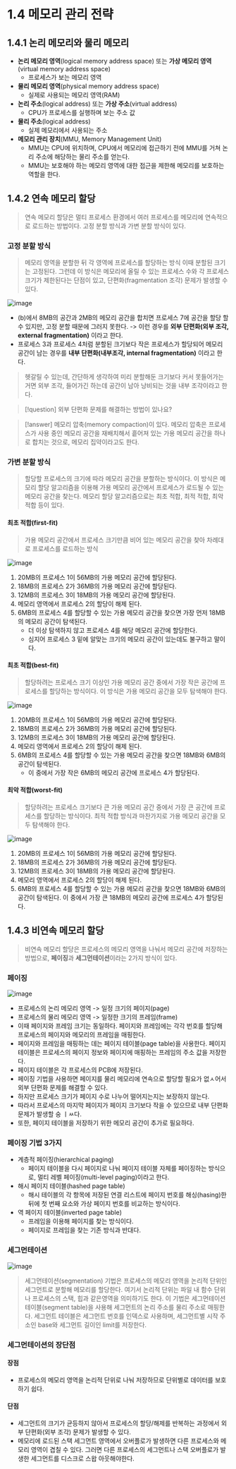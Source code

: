 # 1.4 메모리 관리 전략

## 1.4.1 논리 메모리와 물리 메모리
- **논리 메모리 영역**(logical memory address space) 또는 **가상 메모리 영역**(virtual memory address space)
    - 프로세스가 보는 메모리 영역
- **물리 메모리 영역**(physical memory address space)
    - 실제로 사용되는 메모리 영역(RAM)
- **논리 주소**(logical address) 또는 **가상 주소**(virtual address)
    - CPU가 프로세스를 실행하며 보는 주소 값
- **물리 주소**(logical address)
    - 실제 메모리에서 사용되는 주소
- **메모리 관리 장치**(MMU, Memory Management Unit)
    - MMU는 CPU에 위치하며, CPU에서 메모리에 접근하기 전에 MMU를 거쳐 논리 주소에 해당하는 물리 주소를 얻는다.
    - MMU는 보호해야 하는 메모리 영역에 대한 접근을 제한해 메모리를 보호하는 역할을 한다.

## 1.4.2 연속 메모리 할당
> 연속 메모리 할당은 멀티 프로세스 환경에서 여러 프로세스를 메모리에 연속적으로 로드하는 방법이다.
> 고정 분할 방식과 가변 분할 방식이 있다.

### 고정 분할 방식
> 메모리 영역을 분할한 뒤 각 영역에 프로세스를 할당하는 방식
> 이때 분할된 크기는 고정된다. 그런데 이 방식은 메모리에 올릴 수 있는 프로세스 수와 각 프로세스 크기가 제한된다는 단점이 있고, 단편화(fragmentation 조각) 문제가 발생할 수 있다.

![image](https://github.com/woowacourse-study/2023-cs-study/assets/22425650/d85fa90a-f8a1-4df7-b564-d4ff6ca049be)

- (b)에서 8MB의 공간과 2MB의 메모리 공간을 합치면 프로세스 7에 공간을 할당 할 수 있지만, 고정 분할 때문에 그러지 못한다. -> 이런 경우를 **외부 단편화(외부 조각, external fragmentation)** 이라고 한다.
- 프로세스 3과 프로세스 4처럼 분할된 크기보다 작은 프로세스가 할당되어 메모리 공간이 남는 경우를 **내부 단편화(내부조각, internal fragmentation)** 이라고 한다.

> 헷갈릴 수 있는데, 간단하게 생각하여 미리 분할해둔 크기보다 커서 못들어가는 거면 외부 조각,
> 들어가긴 하는데 공간이 남아 낭비되는 것을 내부 조각이라고 한다.

>[!question]
>외부 단편화 문제를 해결하는 방법이 있나요?

>[!answer]
>메모리 압축(memory compaction)이 있다.
>메모리 압축은 프로세스가 사용 중인 메모리 공간을 재배치해서 흩어져 있는 가용 메모리 공간을 하나로 합치는 것으로, 메모리 집약이라고도 한다.

### 가변 분할 방식
> 할당할 프로세스의 크기에 따라 메모리 공간을 분할하는 방식이다.
> 이 방식은 메모리 할당 알고리즘을 이용해 가용 메모리 공간에서 프로세스가 로드될 수 있는 메모리 공간을 찾는다.
> 메모리 할당 알고리즘으로는 최초 적합, 최적 적합, 최악 적합 등이 있다.

#### 최초 적합(first-fit)
> 가용 메모리 공간에서 프로세스 크기만큼 비어 있는 메모리 공간을 찾아 차례대로 프로세스를 로드하는 방식

![image](https://github.com/woowacourse-study/2023-cs-study/assets/22425650/3d9696bb-6c34-4620-9c3e-62ef17dff5c4)

1. 20MB의 프로세스 1이 56MB의 가용 메모리 공간에 할당된다.
2. 18MB의 프로세스 2가 36MB의 가용 메모리 공간에 할당된다.
3. 12MB의 프로세스 3이 18MB의 가용 메모리 공간에 할당된다.
4. 메모리 영역에서 프로세스 2의 할당이 해제 된다.
5. 6MB의 프로세스 4를 할당할 수 있는 가용 메모리 공간을 찾으면 가장 먼저 18MB의 메모리 공간이 탐색된다.
    - 더 이상 탐색하지 않고 프로세스 4를 해당 메모리 공간에 할당한다.
    - 심지어 프로세스 3 밑에 알맞는 크기의 메모리 공간이 있는데도 불구하고 말이다.

#### 최초 적합(best-fit)
> 할당하려는 프로세스 크기 이상인 가용 메모리 공간 중에서 가장 작은 공간에 프로세스를 할당하는 방식이다.
> 이 방식은 가용 메모리 공간을 모두 탐색해야 한다.

![image](https://github.com/woowacourse-study/2023-cs-study/assets/22425650/6c9b3e5c-f53e-4cc1-b891-56ede345896a)

1. 20MB의 프로세스 1이 56MB의 가용 메모리 공간에 할당된다.
2. 18MB의 프로세스 2가 36MB의 가용 메모리 공간에 할당된다.
3. 12MB의 프로세스 3이 18MB의 가용 메모리 공간에 할당된다.
4. 메모리 영역에서 프로세스 2의 할당이 해제 된다.
5. 6MB의 프로세스 4를 할당할 수 있는 가용 메모리 공간을 찾으면 18MB와 6MB의 공간이 탐색된다.
    - 이 중에서 가장 작은 6MB의 메모리 공간에 프로세스 4가 할당된다.

#### 최악 적합(worst-fit)
> 할당하려는 프로세스 크기보다 큰 가용 메모리 공간 중에서 가장 큰 공간에 프로세스를 할당하는 방식이다.
> 최적 적합 방식과 마찬가지로 가용 메모리 공간을 모두 탐색해야 한다.

![image](https://github.com/woowacourse-study/2023-cs-study/assets/22425650/09d74465-f579-4021-bdd0-385f1e4bcf2c)

1. 20MB의 프로세스 1이 56MB의 가용 메모리 공간에 할당된다.
2. 18MB의 프로세스 2가 36MB의 가용 메모리 공간에 할당된다.
3. 12MB의 프로세스 3이 18MB의 가용 메모리 공간에 할당된다.
4. 메모리 영역에서 프로세스 2의 할당이 해제 된다.
5. 6MB의 프로세스 4를 할당할 수 있는 가용 메모리 공간을 찾으면 18MB와 6MB의 공간이 탐색된다. 이 중에서 가장 큰 18MB의 메모리 공간에 프로세스 4가 할당된다.

## 1.4.3 비연속 메모리 할당
> 비연속 메모리 할당은 프로세스의 메모리 영역을 나눠서 메모리 공간에 저장하는 방법으로, **페이징**과 **세그먼테이션**이라는 2가지 방식이 있다.

### 페이징

![image](https://github.com/woowacourse-study/2023-cs-study/assets/22425650/a7759a0a-e4fb-4b19-a380-ea47a58001c7)

- 프로세스의 논리 메모리 영역 -> 일정 크기의 페이지(page)
- 프로세스의 물리 메모리 영역 -> 일정한 크기의 프레임(frame)
- 이때 페이지와 프레임 크기는 동일하다. 페이지와 프레임에는 각각 번호를 할당해 프로세스의 페이지와 메모리의 프레임을 매핑한다.
- 페이지와 프레임을 매핑하는 데는 페이지 테이블(page table)을 사용한다. 페이지 테이블은 프로세스의 페이지 정보와 페이지에 매핑하는 프레임의 주소 값을 저장한다.
- 페이지 테이블은 각 프로세스의 PCB에 저장된다.
- 페이징 기법을 사용하면 페이지를 물리 메모리에 연속으로 할당할 필요가 없ㅅ어서 외부 단편화 문제를 해결할 수 있다.
- 하지만 프로세스 크기가 페이지 수로 나누어 떨어지는지는 보장하지 않는다.
- 따라서 프로세스의 마지막 페이지가 페이지 크기보다 작을 수 있으므로 내부 단편화 문제가 발생할 숭 ㅣㅆ다.
- 또한, 페이지 테이블을 저장하기 위한 메모리 공간이 추가로 필요하다.

### 페이징 기법 3가지
- 계층적 페이징(hierarchical paging)
    - 페이지 테이블을 다시 페이지로 나눠 페이지 테이블 자체를 페이징하는 방식으로, 멀티 레벨 페이징(multi-level paging)이라고 한다.
- 해시 페이지 테이블(hashed page table)
    - 해시 테이블의 각 항목에 저장된 연결 리스트에 페이지 번호를 해싱(hasing)한 뒤에 첫 번째 요소와 가상 페이지 번호를 비교하는 방식이다.
- 역 페이지 테이블(inverted page table)
    - 프레임을 이용해 페이지를 찾는 방식이다.
    - 페이지로 프레임을 찾는 기존 방식과 반대다.

### 세그먼테이션

![image](https://github.com/woowacourse-study/2023-cs-study/assets/22425650/7cb95ef6-8316-4fac-b8b0-7bdd66074801)

> 세그먼테이션(segmentation) 기법은 프로세스의 메모리 영역을 논리적 단위인 세그먼트로 분할해 메모리를 할당한다.
> 여기서 논리적 단위는 파일 내 함수 단위나 프로세스의 스택, 힙과 같은영역을 의미하기도 한다.
> 이 기법은 세그먼테이션 테이블(segment table)을 사용해 세그먼트의 논리 주소를 물리 주소로 매핑한다.
> 세그먼트 테이블은 세그먼트 번호를 인덱스로 사용하며, 세그먼트별 시작 주소인 base와 세그먼트 길이인 limit를 저장한다.
### 세그먼테이션의 장단점

#### 장점
- 프로세스의 메모리 영역을 논리적 단위로 나눠 저장하므로 단위별로 데이터를 보호하기 쉽다.

#### 단점
- 세그먼트의 크기가 균등하지 않아서 프로세스의 할당/해제를 반복하는 과정에서 외부 단편화(외부 조각) 문제가 발생할 수 있다.
- 메모리에 로드된 스택 세그먼트 영역에서 오버플로가 발생하면 다른 프로세스와 메모리 영역이 겹칠 수 있다. 그러면 다른 프로세스의 세그먼트나 스택 오버플로가 발생한 세그먼트를 디스크로 스왑 아웃해야한다.
